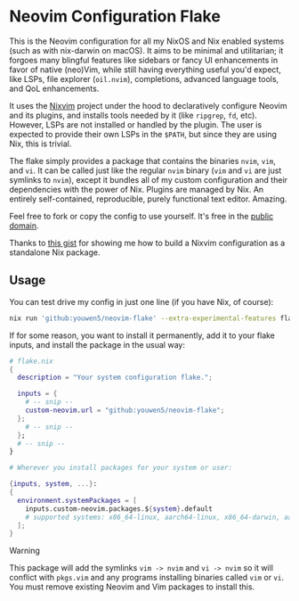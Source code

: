 # Neovim Configuration Flake

This is the Neovim configuration for all my NixOS and Nix enabled systems (such
as with nix-darwin on macOS). It aims to be minimal and utilitarian; it forgoes
many blingful features like sidebars or fancy UI enhancements in favor of
native (neo)Vim, while still having everything useful you'd expect, like LSPs,
file explorer (`oil.nvim`), completions, advanced language tools, and QoL
enhancements.

It uses the [Nixvim](https://nix-community.github.io/nixvim/) project under
the hood to declaratively configure Neovim and its plugins, and installs tools
needed by it (like `ripgrep`, `fd`, etc). However, LSPs are not installed or
handled by the plugin. The user is expected to provide their own LSPs in the
`$PATH`, but since they are using Nix, this is trivial.

The flake simply provides a package that contains the binaries `nvim`, `vim`,
and `vi`. It can be called just like the regular `nvim` binary (`vim` and `vi`
are just symlinks to `nvim`), except it bundles all of my custom configuration
and their dependencies with the power of Nix. Plugins are managed by Nix. An
entirely self-contained, reproducible, purely functional text editor. Amazing.

Feel free to fork or copy the config to use yourself. It's free in the [public
domain](./LICENSE).

Thanks to [this
gist](https://gist.github.com/siph/288b7c6b5f68a1902d28aebc95fde4c5) for
showing me how to build a Nixvim configuration as a standalone Nix package.

## Usage

You can test drive my config in just one line (if you have Nix, of course):

```sh
nix run 'github:youwen5/neovim-flake' --extra-experimental-features flakes --extra-experimental-features nix-command
```

If for some reason, you want to install it permanently, add it to your flake
inputs, and install the package in the usual way:

```nix
# flake.nix
{
  description = "Your system configuration flake.";

  inputs = {
    # -- snip --
    custom-neovim.url = "github:youwen5/neovim-flake";
  };
    # -- snip --
  };
  # -- snip --
}
```

```nix
# Wherever you install packages for your system or user:

{inputs, system, ...}:
{
  environment.systemPackages = [
    inputs.custom-neovim.packages.${system}.default
    # supported systems: x86_64-linux, aarch64-linux, x86_64-darwin, aarch64-darwin
  ];
}
```

> [!WARNING]
> This package will add the symlinks `vim -> nvim` and `vi -> nvim`
> so it will conflict with `pkgs.vim` and any programs installing binaries
> called `vim` or `vi`. You must remove existing Neovim and Vim packages to
> install this.
